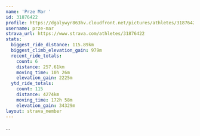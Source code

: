 ```yaml
---
name: 'Prze Mar '
id: 31876422
profile: https://dgalywyr863hv.cloudfront.net/pictures/athletes/31876422/22548952/3/large.jpg
username: prze-mar
strava_url: https://www.strava.com/athletes/31876422
stats:
  biggest_ride_distance: 115.89km
  biggest_climb_elevation_gain: 979m
  recent_ride_totals:
    count: 6
    distance: 257.61km
    moving_time: 10h 26m
    elevation_gain: 2225m
  ytd_ride_totals:
    count: 115
    distance: 4274km
    moving_time: 172h 58m
    elevation_gain: 34329m
layout: strava_member
--- 
```

...
